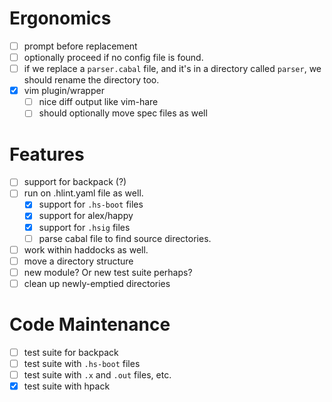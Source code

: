 # Ergonomics
  - [ ] prompt before replacement
  - [ ] optionally proceed if no config file is found.
  - [ ] if we replace a `parser.cabal` file, and it's in a directory called
    `parser`, we should rename the directory too.
  - [x] vim plugin/wrapper
    - [ ] nice diff output like vim-hare
    - [ ] should optionally move spec files as well
# Features
  - [ ] support for backpack (?)
  - [ ] run on .hlint.yaml file as well.
    - [x] support for `.hs-boot` files
    - [x] support for alex/happy
    - [x] support for `.hsig` files
    - [ ] parse cabal file to find source directories.
  - [ ] work within haddocks as well.
  - [ ] move a directory structure
  - [ ] new module? Or new test suite perhaps?
  - [ ] clean up newly-emptied directories
# Code Maintenance
  - [ ] test suite for backpack
  - [ ] test suite with `.hs-boot` files
  - [ ] test suite with `.x` and `.out` files, etc.
  - [x] test suite with hpack
